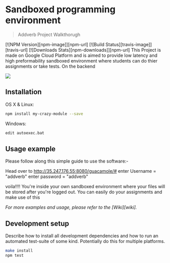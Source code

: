 # Sandboxed programming environment
> Addverb Project Walkthorugh

[![NPM Version][npm-image]][npm-url]
[![Build Status][travis-image]][travis-url]
[![Downloads Stats][npm-downloads]][npm-url]
This Project is made on Google Cloud Platform and is aimed to provide low latency and high preformability sandboxed environment where students can do thier assignments or take tests.
On the backend 

![](header.png)

## Installation

OS X & Linux:

```sh
npm install my-crazy-module --save
```

Windows:

```sh
edit autoexec.bat
```

## Usage example

Please follow along this simple guide to use the software:-

Head over to http://35.247.176.55:8080/guacamole/#
enter Username = "addverb"
enter password = "addverb"

voila!!!!
You're inside your own sandboxed environment where your files will be stored after you're logged out.
You can easily do your assignments and make use of this 

_For more examples and usage, please refer to the [Wiki][wiki]._

## Development setup

Describe how to install all development dependencies and how to run an automated test-suite of some kind. Potentially do this for multiple platforms.

```sh
make install
npm test
```

